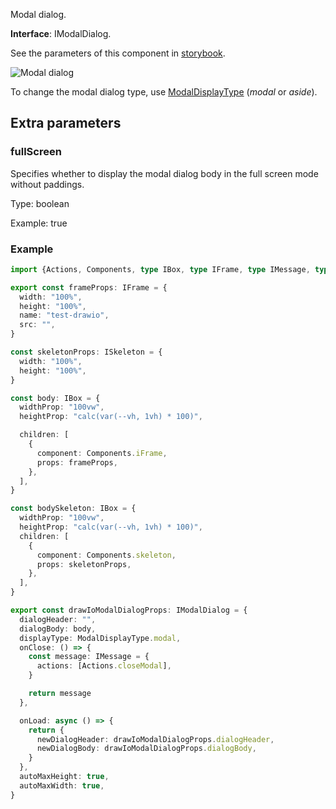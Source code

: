 Modal dialog.

**Interface**: IModalDialog.

See the parameters of this component in [storybook](https://storybook.onlyoffice.io/?path=/docs/components-modaldialog--docs).

![Modal dialog](/assets/images/docspace/modal-dialog.png)

To change the modal dialog type, use [ModalDisplayType](https://github.com/ONLYOFFICE/docspace-plugin-sdk/blob/master/src/interfaces/components/IModalDialog.ts) (*modal* or *aside*).

## Extra parameters

### fullScreen

Specifies whether to display the modal dialog body in the full screen mode without paddings.

Type: boolean

Example: true

### Example

``` ts
import {Actions, Components, type IBox, type IFrame, type IMessage, type IModalDialog, type ISkeleton, ModalDisplayType} from "@onlyoffice/docspace-plugin-sdk"

export const frameProps: IFrame = {
  width: "100%",
  height: "100%",
  name: "test-drawio",
  src: "",
}

const skeletonProps: ISkeleton = {
  width: "100%",
  height: "100%",
}

const body: IBox = {
  widthProp: "100vw",
  heightProp: "calc(var(--vh, 1vh) * 100)",

  children: [
    {
      component: Components.iFrame,
      props: frameProps,
    },
  ],
}

const bodySkeleton: IBox = {
  widthProp: "100vw",
  heightProp: "calc(var(--vh, 1vh) * 100)",
  children: [
    {
      component: Components.skeleton,
      props: skeletonProps,
    },
  ],
}

export const drawIoModalDialogProps: IModalDialog = {
  dialogHeader: "",
  dialogBody: body,
  displayType: ModalDisplayType.modal,
  onClose: () => {
    const message: IMessage = {
      actions: [Actions.closeModal],
    }

    return message
  },

  onLoad: async () => {
    return {
      newDialogHeader: drawIoModalDialogProps.dialogHeader,
      newDialogBody: drawIoModalDialogProps.dialogBody,
    }
  },
  autoMaxHeight: true,
  autoMaxWidth: true,
}
```
